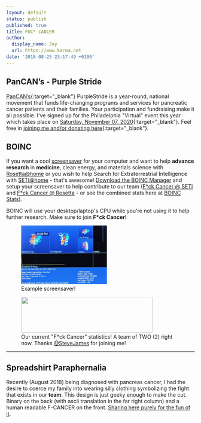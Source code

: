 ```yaml
---
layout: default
status: publish
published: true
title: FUC* CANCER
author:
  display_name: Jay
  url: https://www.karma.net
date: '2018-08-25 23:17:49 +0100'
---
```

## PanCAN’s - Purple Stride

[PanCAN’s](https://www.pancan.org/){:target="_blank"} PurpleStride is a year-round, national movement that funds life-changing programs and services for pancreatic cancer patients and their families. Your participation and fundraising make it all possible.  I've signed up for the Philadelphia "Virtual" event this year which takes place on [Saturday, November 07, 2020](http://support.pancan.org/goto/JayColson){:target="_blank"}.  Feel free in [joining me and/or donating here](https://secure.pancan.org/site/Donation2?idb=502748785&df_id=2340&FR_ID=2092&mfc_pref=T&PROXY_ID=2688553&PROXY_TYPE=20&2340.donation=form1){:target="_blank"}.

## BOINC
<p class="has-drop-cap">If you want a cool <a rel="noreferrer noopener" aria-label=" (opens in a new tab)" href="https://boinc.berkeley.edu/wiki/BOINC_screensaver" target="_blank">screensaver</a> for your computer and want to help <strong>advance</strong> <strong>research</strong> in <strong>medicine</strong>, clean energy, and materials science with <a rel="noreferrer noopener" aria-label=" (opens in a new tab)" href="https://boinc.bakerlab.org/rosetta/" target="_blank">Rosetta@home</a> or you wish to help Search for Extraterrestrial Intelligence with <a rel="noreferrer noopener" aria-label=" (opens in a new tab)" href="https://setiathome.berkeley.edu/" target="_blank">SETI@home</a> - that's awesome!  <a rel="noreferrer noopener" aria-label=" (opens in a new tab)" href="https://boinc.berkeley.edu/download.php" target="_blank">Download the BOINC Manager</a> and setup your screensaver to help contribute to our team (<a rel="noreferrer noopener" aria-label=" (opens in a new tab)" href="https://setiathome.berkeley.edu/team_display.php?teamid=209560" target="_blank">F*ck Cancer @ SETI</a> and <a rel="noreferrer noopener" aria-label=" (opens in a new tab)" href="https://boinc.bakerlab.org/rosetta/team_display.php?teamid=16886" target="_blank">F*ck Cancer @ Rosetta</a> - or see the combined stats here at <a rel="noreferrer noopener" aria-label=" (opens in a new tab)" href="https://boincstats.com/en/stats/-1/team/detail/b15a477854fc8914a8bf4e1fc3e880cb" target="_blank">BOINC Stats</a>).</p>
<p>BOINC will use your desktop/laptop's CPU while you're not using it to help further research.  Make sure to join <strong>F*ck Cancer</strong>!</p>
<figure class="alignleft is-resized"><a href="https://boinc.berkeley.edu/wiki/BOINC_screensaver" target="_blank" rel="noreferrer noopener"><img src="/assets/IMG_20181230_223414-1024x704.jpg" alt="" class="wp-image-395" width="229" height="157"/></a><br />
<figcaption>Example screensaver!</figcaption>
</figure>
<figure class="alignleft is-resized"><a href="https://boincstats.com/en/stats/-1/team/detail/b15a477854fc8914a8bf4e1fc3e880cb" target="_blank" rel="noreferrer noopener"><img src="https://boincstats.com/signature/-1/bam/43537/sig.png?uid=1546616261540" alt="" width="351" height="95"/></a><br />
<figcaption>Our current "F*ck Cancer" statistics!  A team of TWO (2) right now.  Thanks <a rel="noreferrer noopener" aria-label="@SteveJames (opens in a new tab)" href="https://setiathome.berkeley.edu/show_user.php?userid=9022339" target="_blank">@SteveJames</a> for joining me!</figcaption>
</figure>

---

## Spreadshirt Paraphernalia
Recently (August 2018) being diagnosed with pancreas cancer, I had the desire to coerce my family into 
wearing silly clothing symbolizing the fight that exists in our <strong>team</strong>. This design is just geeky 
enough to make the cut. Binary on the back (with ascii translation in the far right column) and a human readable 
F-CANCER on the front. [Sharing here purely for the fun of it](https://shop.spreadshirt.com/karmanet).
